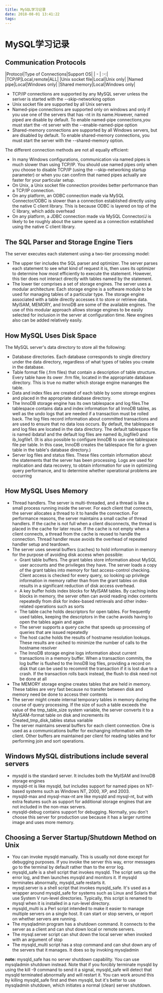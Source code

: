 ```yaml
---
title: MySQL学习记录
date: 2018-08-01 13:41:22
tags:
---
```


# MySQL学习记录

##  Communication Protocols
|Protocol|Type of Connections|Support OS|
| - | :-:|
|TCP/IP|Local,remote|ALL|
|Unix socket file|Local|Unix only|
|Named pipe|Local|Windows only|
|Shared memory|Local|Windows only|

* TCP/IP connections are supported by any MySQL server unless the seriver is started with the --skip-networking option
* Unix socket file are supported by all Unix servers
* Named-pipe connections are supported only on windows and only if you use one of the servers that has -nt in its name.However, named piped are disable by default. To enable named-pipe connections,you must start the -nt server with the --enable-named-pipe option
* Shared-memory connections are supported by all Windows servers, but are disabled by default. To enable shared-memory connections, you must start the server with the --shared-memory option.

The different connection methods are not all equally efficient:
* In many Windows configurations, communication via named pipes is much slower than using TCP/IP. You should use named pipes only when you choose to disable TCP/IP (using the --skip-networking startup parameter) or when you can confirm that named pipes actually are faster for your particular setup.
* On Unix, a Unix socket file connection provides better performance than a TCP/IP connection.
* On any platform, an ODBC connection made via MySQL Connector/ODBC is slower than a connection established directly using the native C client library. This is because ODBC is layered on top of the C library, which adds overhead
* On any platform, a JDBC connection made via MySQL Connector/J is likely to be roughly about the same speed as a connection established using the native C client library.

## The SQL Parser and Storage Engine Tiers
The server executes each statement using a two-tier processing model:
* The upper tier includes the SQL parser and optimizer. The server parses each statement to see what kind of request it is, then uses its optimizer to determine how most efficiently to execute the statement. However, this tier does not interact directly with tables named by the statement.
* The lower tier comprises a set of storage engines. The server uses a modular architecture: Each storage engine is a software module to be used for managing tables of a particular type. The storage engine associated with a table directly accesses it to store or retrieve data. MyISAM, MEMORY, and InnoDB are some of the available engines. The use of this modular approach allows storage engines to be easily selected for inclusion in the server at configuration time. New engines also can be added relatively easily.


## How MySQL Uses Disk Space
The MySQL server's data directory to store all the following:
* Database directories. Each database corresponds to single directory under the data directory, regardless of what types of tables you create in the database.
* Table format file (.frm files) that contain a description of table structure. Every table have its ower .frm file,
 located in the appropriate database directory. This is true no matter which storage engine mananges the table.
* Data and index files are created of each table by some storege engines and placed in the appropriate database directory.
* The InnoDB storage engine has its own tablespace and log files.The tablespace contains data and index information for all InnoDB tables, as well as the undo logs that are needed if a transaction must be rolled back. The log files record information about committed transactions and are used to ensure that no data loss occurs. By default, the tablespace and log files are located in the data directory. The default tablespace file is named ibdata1 and the default log files are named ib_logfile0 and ib_logfile1. (It is also possible to configure InnoDB to use one tablespace file per table. In this case, InnoDB creates the tablespace file for a given table in the table's database directory.)
* Server log files and status files. These files contain information about the statements that the server has been processing. Logs are used for replication and data recovery, to obtain information for use in optimizing query performance, and to determine whether operational problems are occurring


## How MySQL Uses Memory
* Thread handlers. The server is multi-threaded, and a thread is like a small process running inside the server. For each client that connects, the server allocates a thread to it to handle the connection. For performance reasons, the server maintains a small cache of thread handlers. If the cache is not full when a client disconnects, the thread is placed in the cache for later reuse. If the cache is not empty when a client connects, a thread from the cache is reused to handle the connection. Thread handler reuse avoids the overhead of repeated handler setup and teardown.
* The server uses several buffers (caches) to hold information in memory for the purpose of avoiding disk access when possible:
  * Grant table buffers. The grant tables store information about MySQL user accounts and the privileges they have. The server loads a copy of the grant tables into memory for fast access-control checking. Client access is checked for every query, so looking up privilege information in memory rather than from the grant tables on disk results in a significant reduction of disk access overhead.
  * A key buffer holds index blocks for MyISAM tables. By caching index blocks in memory, the server often can avoid reading index contents repeatedly from disk for index-based retrievals and other index-related operations such as sorts
  * The table cache holds descriptors for open tables. For frequently used tables, keeping the descriptors in the cache avoids having to open the tables again and again
  * The server supports a query cache that speeds up processing of queries that are issued repeatedly
  * The host cache holds the results of hostname resolution lookups. These results are cached to minimize the number of calls to the hostname resolver
  * The InnoDB storage engine logs information about current transactions in a memory buffer. When a transaction commits, the log buffer is flushed to the InnoDB log files, providing a record on disk that can be used to recommit the transaction if it is lost due to a crash. If the transaction rolls back instead, the flush to disk need not be done at all
* The MEMORY storage engine creates tables that are held in memory. These tables are very fast because no transfer between disk and memory need be done to access their contents
* The server might create internal temporary tables in memory during the course of query processing. If the size of such a table exceeds the value of the tmp_table_size system variable, the server converts it to a MyISAM-format table on disk and increments its Created_tmp_disk_tables status variable
* The server maintains several buffers for each client connection. One is used as a communications buffer for exchanging information with the client. Other buffers are maintained per client for reading tables and for performing join and sort operations.

## Windows MySQL distributions include several servers
* mysqld is the standard server. It includes both the MyISAM and InnoDB storage engines
* mysqld-nt is like mysqld, but includes support for named pipes on NT-based systems such as Windows NT, 2000, XP, and 2003.
* mysqld-max and mysql-max-nt are like mysqld and mysql-nt, but with extra features such as support for additional storage engines that are not included in the non-max servers.
* mysqld-debug contains support for debugging. Normally, you don't choose this server for production use because it has a larger runtime image and uses more memory.

## Choosing a Server Startup/Shutdown Method on Unix
* You can invoke mysqld manually. This is usually not done except for debugging purposes. If you invoke the server this way, error messages go to the terminal by default rather than to the error log.
* mysqld_safe is a shell script that invokes mysqld. The script sets up the error log, and then launches mysqld and monitors it. If mysqld terminates abnormally, mysqld_safe restarts it.
* mysql.server is a shell script that invokes mysqld_safe. It's used as a wrapper around mysqld_safe for systems such as Linux and Solaris that use System V run-level directories. Typically, this script is renamed to mysql when it is installed in a run-level directory.
* mysqld_multi is a Perl script intended to make it easier to manage multiple servers on a single host. It can start or stop servers, or report on whether servers are running.
* The mysqladmin program has a shutdown command. It connects to the server as a client and can shut down local or remote servers.
* The mysql.server script can shut down the local server when invoked with an argument of stop
* The mysqld_multi script has a stop command and can shut down any of the servers that it manages. It does so by invoking mysqladmin

**note:** mysqld_safe has no server shutdown capability. You can use mysqladmin shutdown instead. Note that if you forcibly terminate mysqld by using the kill -9 command to send it a signal, mysqld_safe will detect that mysqld terminated abnormally and will restart it. You can work around this by killing mysqld_safe first and then mysqld, but it's better to use mysqladmin shutdown, which initiates a normal (clean) server shutdown.
